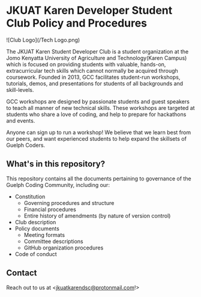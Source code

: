 # JKUAT Karen Developer Student Club Policy and Procedures

![Club Logo](/Tech Logo.png)

The JKUAT Karen Student Developer Club is a student organization at the Jomo Kenyatta University of Agriculture and Technology(Karen Campus) which is focused on providing students with valuable, hands-on, extracurricular tech skills which cannot normally be acquired through coursework.
Founded in 2013, GCC facilitates student-run workshops, tutorials, demos, and presentations for students of all backgrounds and skill-levels.

GCC workshops are designed by passionate students and guest speakers to teach all manner of new technical skills.
These workshops are targeted at students who share a love of coding, and help to prepare for hackathons and events.

Anyone can sign up to run a workshop!
We believe that we learn best from our peers, and want experienced students to help expand the skillsets of Guelph Coders.

## What's in this repository?

This repository contains all the documents pertaining to governance of the Guelph Coding Community, including our:

- Constitution
  + Governing procedures and structure
  + Financial procedures
  + Entire history of amendments (by nature of version control)
- Club description
- Policy documents
  + Meeting formats
  + Committee descriptions
  + GitHub organization procedures
- Code of conduct

## Contact

Reach out to us at <jkuatkarendsc@protonmail.com!>
